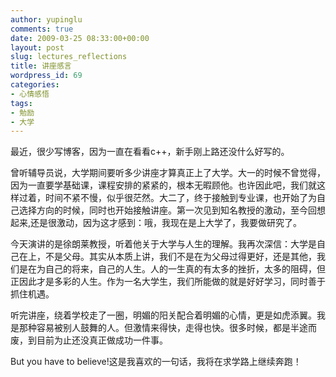 ```yaml
---
author: yupinglu
comments: true
date: 2009-03-25 08:33:00+00:00
layout: post
slug: lectures_reflections
title: 讲座感言
wordpress_id: 69
categories:
- 心情感悟
tags:
- 勉励
- 大学
---
```


最近，很少写博客，因为一直在看看c++，新手刚上路还没什么好写的。

曾听辅导员说，大学期间要听多少讲座才算真正上了大学。大一的时候不曾觉得， 因为一直要学基础课，课程安排的紧紧的，根本无暇顾他。也许因此吧，我们就这样过着，时间不紧不慢，似乎很茫然。大二了，终于接触到专业课，也开始了为自己选择方向的时候，同时也开始接触讲座。第一次见到知名教授的激动，至今回想起来,还是很激动，因为这才感到：哦，我现在是上大学了，我要做研究了。

今天演讲的是徐朗莱教授，听着他关于大学与人生的理解。我再次深信：大学是自己在上，不是父母。其实从本质上讲，我们不是在为父母过得更好，还是其他，我们是在为自己的将来，自己的人生。人的一生真的有太多的挫折，太多的阻碍，但正因此才是多彩的人生。作为一名大学生，我们所能做的就是好好学习，同时善于抓住机遇。

听完讲座，绕着学校走了一圈，明媚的阳关配合着明媚的心情，更是如虎添翼。我是那种容易被别人鼓舞的人。但激情来得快，走得也快。很多时候，都是半途而废，到目前为止还没真正做成功一件事。

But you have to believe!这是我喜欢的一句话，我将在求学路上继续奔跑！
